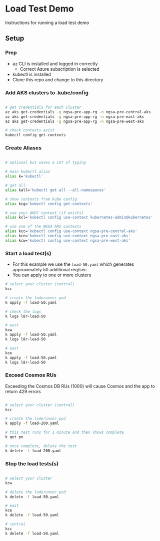 # Load Test Demo

Instructions for running a load test demo

## Setup

### Prep

- az CLI is installed and logged in correctly
  - Correct Azure subscription is selected
- kubectl is installed
- Clone this repo and change to this directory

### Add AKS clusters to .kube/config

```bash

# get credentials for each cluster
az aks get-credentials -g ngsa-pre-app-rg -n ngsa-pre-central-aks
az aks get-credentials -g ngsa-pre-app-rg -n ngsa-pre-east-aks
az aks get-credentials -g ngsa-pre-app-rg -n ngsa-pre-west-aks

# check contexts exist
kubectl config get-contexts

```

### Create Aliases

```bash

# optional but saves a LOT of typing

# main kubectl alias
alias k='kubectl'

# get all
alias kall='kubectl get all --all-namespaces'

# show contexts from kube config
alias kcg='kubectl config get-contexts'

# use your AKDC context (if exists)
alias kcl='kubectl config use-context kubernetes-admin@kubernetes'

# use one of the NGSA AKS contexts
alias kcc='kubectl config use-context ngsa-pre-central-aks'
alias kce='kubectl config use-context ngsa-pre-east-aks'
alias kcw='kubectl config use-context ngsa-pre-west-aks'

```

### Start a load test(s)

- For this example we use the `load-50.yaml` which generates approximately 50 additional req/sec
- You can apply to one or more clusters

```bash
# select your cluster (central)
kcc

# create the loderunner pod
k apply -f load-50.yaml

# check the logs
k logs l8r-load-50

# west
kcw
k apply -f load-50.yaml
k logs l8r-load-50

# east
kce
k apply -f load-50.yaml
k logs l8r-load-50

```

### Exceed Cosmos RUs

Exceeding the Cosmos DB RUs (1000) will cause Cosmos and the app to return 429 errors

```bash

# select your cluster (central)
kcc

# create the loderunner pod
k apply -f load-200.yaml

# this test runs for 1 minute and then shows complete
k get po

# once complete, delete the test
k delete -f load-200.yaml

```

### Stop the load tests(s)

```bash

# select your cluster
kcw

# delete the loderunner pod
k delete -f load-50.yaml

# east
kce
k delete -f load-50.yaml

# central
kcc
k delete -f load-50.yaml

```
